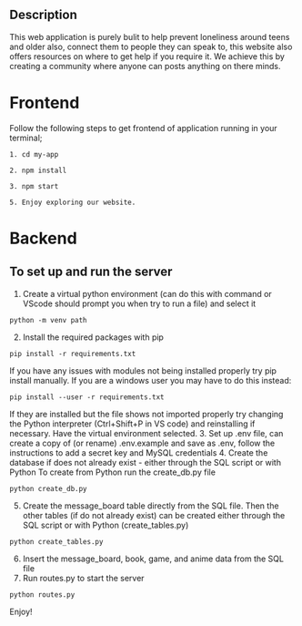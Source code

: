 ## Description
This web application is purely bulit to help prevent loneliness around teens and older also, connect them to people they can speak to, this website also offers resources on where to get help if you require it. We achieve this by creating a community where anyone can posts anything on there minds.

# Frontend
Follow the following steps to get frontend of application running in your terminal;
```
1. cd my-app
```
```
2. npm install
```
```
3. npm start
```
```
5. Enjoy exploring our website.
```

# Backend
## To set up and run the server
1. Create a virtual python environment (can do this with command or VScode should prompt you when try to run a file) and select it
```
python -m venv path
```
2. Install the required packages with pip
```
pip install -r requirements.txt
```
If you have any issues with modules not being installed properly try pip install manually. If you are a windows user you may have to do this instead:
```
pip install --user -r requirements.txt
```
If they are installed but the file shows not imported properly try changing the Python interpreter (Ctrl+Shift+P in VS code) and reinstalling if necessary. Have the virtual environment selected.
3. Set up .env file, can create a copy of (or rename) .env.example and save as .env, follow the instructions to add a secret key and MySQL credentials
4. Create the database if does not already exist - either through the SQL script or with Python
To create from Python run the create_db.py file
```
python create_db.py
```
5. Create the message_board table directly from the SQL file. Then the other tables (if do not already exist) can be created either through the SQL script or with Python (create_tables.py)
```
python create_tables.py
```
6. Insert the message_board, book, game, and anime data from the SQL file
7. Run routes.py to start the server
```
python routes.py
```
Enjoy!